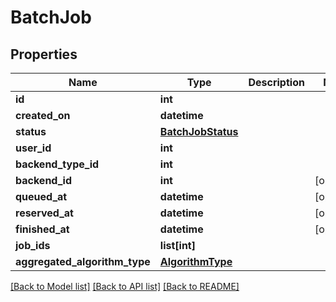 # BatchJob


## Properties
Name | Type | Description | Notes
------------ | ------------- | ------------- | -------------
**id** | **int** |  | 
**created_on** | **datetime** |  | 
**status** | [**BatchJobStatus**](BatchJobStatus.md) |  | 
**user_id** | **int** |  | 
**backend_type_id** | **int** |  | 
**backend_id** | **int** |  | [optional] 
**queued_at** | **datetime** |  | [optional] 
**reserved_at** | **datetime** |  | [optional] 
**finished_at** | **datetime** |  | [optional] 
**job_ids** | **list[int]** |  | 
**aggregated_algorithm_type** | [**AlgorithmType**](AlgorithmType.md) |  | 

[[Back to Model list]](../README.md#documentation-for-models) [[Back to API list]](../README.md#documentation-for-api-endpoints) [[Back to README]](../README.md)


